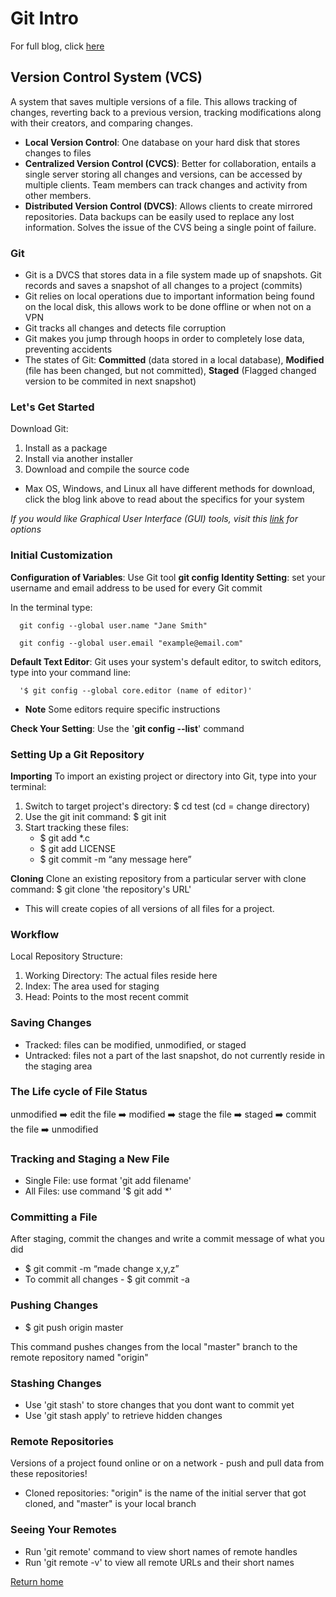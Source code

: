 # Git Intro

For full blog, click [here](https://blog.udemy.com/git-tutorial-a-comprehensive-guide/#7_2)

## Version Control System (VCS)

A system that saves multiple versions of a file. This allows tracking of changes, reverting back to a previous version, tracking modifications along with their creators, and comparing changes.

- **Local Version Control**: One database on your hard disk that stores changes to files
- **Centralized Version Control (CVCS)**:  Better for collaboration, entails a single server storing all changes and versions, can be accessed by multiple clients. Team members can track changes and activity from other members.
- **Distributed Version Control (DVCS)**: Allows clients to create mirrored repositories. Data backups can be easily used to replace any lost information. Solves the issue of the CVS being a single point of failure.

### Git

- Git is a DVCS that stores data in a file system made up of snapshots. Git records and saves a snapshot of all changes to a project (commits)
- Git relies on local operations due to important information being found on the local disk, this allows work to be done offline or when not on a VPN
- Git tracks all changes and detects file corruption
- Git makes you jump through hoops in order to completely lose data, preventing accidents
- The states of Git: **Committed** (data stored in a local database), **Modified** (file has been changed, but not committed), **Staged** (Flagged changed version to be commited in next snapshot)

### Let's Get Started

Download Git:

  1. Install as a package
  2. Install via another installer
  3. Download and compile the source code

- Max OS, Windows, and Linux all have different methods for download, click the blog link above to read about the specifics for your system

*If you would like Graphical User Interface (GUI) tools, visit this [link](https://git-scm.com/downloads/guis) for options*

### Initial Customization

**Configuration of Variables**: Use Git tool **git config**
**Identity Setting**: set your username and email address to be used for every Git commit

  In the terminal type:

      git config --global user.name "Jane Smith"

      git config --global user.email "example@email.com"

**Default Text Editor**: Git uses your system's default editor, to switch editors, type into your command line:

      '$ git config --global core.editor (name of editor)'

- **Note** Some editors require specific instructions

**Check Your Setting**: Use the '**git config --list**' command

### Setting Up a Git Repository

**Importing**
To import an existing project or directory into Git, type into your terminal:

1. Switch to target project's directory: $ cd test (cd = change directory)
2. Use the git init command: $ git init
3. Start tracking these files:
    - $ git add *.c
    - $ git add LICENSE
    - $ git commit -m “any message here”

**Cloning**
Clone an existing repository from a particular server with clone command: $ git clone 'the repository's URL'

- This will create copies of all versions of all files for a project.

### Workflow

Local Repository Structure:

1. Working Directory: The actual files reside here
2. Index: The area used for staging
3. Head: Points to the most recent commit

### Saving Changes

- Tracked: files can be modified, unmodified, or staged
- Untracked: files not a part of the last snapshot, do not currently reside in the staging area

### The Life cycle of File Status

unmodified ➡️ edit the file ➡️ modified ➡️ stage the file ➡️ staged ➡️ commit the file ➡️ unmodified

### Tracking and Staging a New File

- Single File: use format 'git add filename'
- All Files: use command '$ git add *'

### Committing a File

After staging, commit the changes and write a commit message of what you did

- $ git commit -m “made change x,y,z”
- To commit all changes - $ git commit -a

### Pushing Changes

- $ git push origin master

This command pushes changes from the local "master" branch to the remote repository named "origin"

### Stashing Changes

- Use 'git stash' to store changes that you dont want to commit yet
- Use 'git stash apply' to retrieve hidden changes

### Remote Repositories

Versions of a project found online or on a network - push and pull data from these repositories!

- Cloned repositories: "origin" is the name of the initial server that got cloned, and "master" is your local branch

### Seeing Your Remotes

- Run 'git remote' command to view short names of remote handles
- Run 'git remote -v' to view all remote URLs and their short names

[Return home](https://khofstetter94.github.io/reading-notes/)
